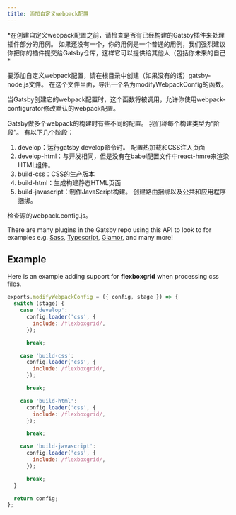 ```yaml
---
title: 添加自定义webpack配置
---
```

*在创建自定义webpack配置之前，请检查是否有已经构建的Gatsby插件来处理插件部分的用例。 如果还没有一个，你的用例是一个普通的用例，我们强烈建议你把你的插件提交给Gatsby仓库，这样它可以提供给其他人（包括你未来的自己 *

要添加自定义webpack配置，请在根目录中创建（如果没有的话）gatsby-node.js文件。 在这个文件里面，导出一个名为modifyWebpackConfig的函数。

当Gatsby创建它的webpack配置时，这个函数将被调用，允许你使用webpack-configurator修改默认的webpack配置。

Gatsby做多个webpack的构建时有些不同的配置。 我们称每个构建类型为“阶段”。 有以下几个阶段：

1. develop：运行gatsby develop命令时。 配置热加载和CSS注入页面
2. develop-html：与开发相同，但是没有在babel配置文件中react-hmre来渲染HTML组件。
3. build-css：CSS的生产版本
4. build-html：生成构建静态HTML页面
5. build-javascript：制作JavaScript构建。 创建路由捆绑以及公共和应用程序捆绑。

检查源的webpack.config.js。

There are many plugins in the Gatsby repo using this API to look to for examples e.g. [Sass](/packages/gatsby-plugin-sass/), [Typescript](/packages/gatsby-plugin-typescript/), [Glamor](/packages/gatsby-plugin-glamor/), and many more!

## Example

Here is an example adding support for **flexboxgrid** when processing css files.

```js
exports.modifyWebpackConfig = ({ config, stage }) => {
  switch (stage) {
    case 'develop':
      config.loader('css', {
        include: /flexboxgrid/,
      });

      break;

    case 'build-css':
      config.loader('css', {
        include: /flexboxgrid/,
      });

      break;

    case 'build-html':
      config.loader('css', {
        include: /flexboxgrid/,
      });

      break;

    case 'build-javascript':
      config.loader('css', {
        include: /flexboxgrid/,
      });

      break;
  }

  return config;
};
```
